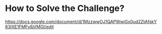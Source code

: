 # How to Solve the Challenge?

https://docs.google.com/document/d/1MzzwwOJ1QAPWwiGx0ud2ZtAfskY83IXE1FMFvlbVMGI/edit